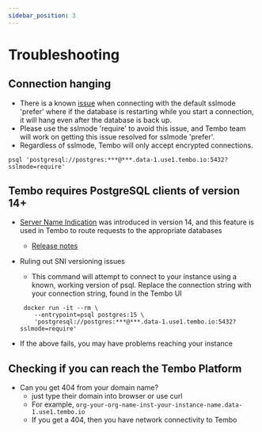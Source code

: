 ```yaml
---
sidebar_position: 3
---
```


# Troubleshooting

## Connection hanging

- There is a known [issue](https://github.com/traefik/traefik/issues/9929#issuecomment-1608993684) when connecting with the default sslmode 'prefer' where if the database is restarting while you start a connection, it will hang even after the database is back up.
- Please use the sslmode 'require' to avoid this issue, and Tembo team will work on getting this issue resolved for sslmode 'prefer'.
- Regardless of sslmode, Tembo will only accept encrypted connections.

```
psql 'postgresql://postgres:***@***.data-1.use1.tembo.io:5432?sslmode=require'
```

## Tembo requires PostgreSQL clients of version 14+

- [Server Name Indication](https://en.wikipedia.org/wiki/Server_Name_Indication) was introduced in version 14, and this feature is used in Tembo to route requests to the appropriate databases
    - [Release notes](https://www.postgresql.org/docs/release/14.0/)
- Ruling out SNI versioning issues
    - This command will attempt to connect to your instance using a known, working version of psql. Replace the connection string with your connection string, found in the Tembo UI

    ```
     docker run -it --rm \
        --entrypoint=psql postgres:15 \
        'postgresql://postgres:***@***.data-1.use1.tembo.io:5432?sslmode=require'
    ```

- If the above fails, you may have problems reaching your instance

## Checking if you can reach the Tembo Platform

- Can you get 404 from your domain name?
    - just type their domain into browser or use curl
    - For example, `org-your-org-name-inst-your-instance-name.data-1.use1.tembo.io`
    - If you get a 404, then you have network connectivity to Tembo
